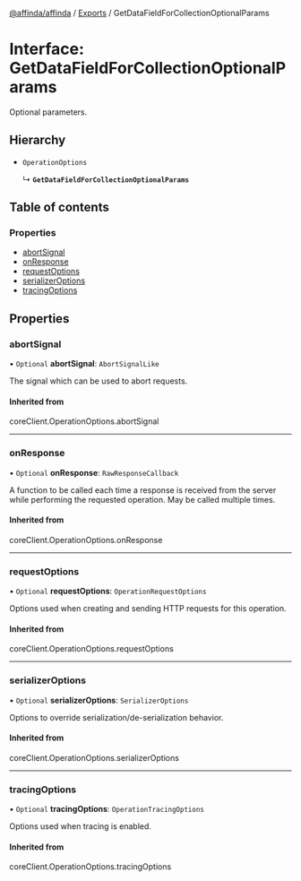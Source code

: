 [@affinda/affinda](../README.md) / [Exports](../modules.md) / GetDataFieldForCollectionOptionalParams

# Interface: GetDataFieldForCollectionOptionalParams

Optional parameters.

## Hierarchy

- `OperationOptions`

  ↳ **`GetDataFieldForCollectionOptionalParams`**

## Table of contents

### Properties

- [abortSignal](GetDataFieldForCollectionOptionalParams.md#abortsignal)
- [onResponse](GetDataFieldForCollectionOptionalParams.md#onresponse)
- [requestOptions](GetDataFieldForCollectionOptionalParams.md#requestoptions)
- [serializerOptions](GetDataFieldForCollectionOptionalParams.md#serializeroptions)
- [tracingOptions](GetDataFieldForCollectionOptionalParams.md#tracingoptions)

## Properties

### abortSignal

• `Optional` **abortSignal**: `AbortSignalLike`

The signal which can be used to abort requests.

#### Inherited from

coreClient.OperationOptions.abortSignal

___

### onResponse

• `Optional` **onResponse**: `RawResponseCallback`

A function to be called each time a response is received from the server
while performing the requested operation.
May be called multiple times.

#### Inherited from

coreClient.OperationOptions.onResponse

___

### requestOptions

• `Optional` **requestOptions**: `OperationRequestOptions`

Options used when creating and sending HTTP requests for this operation.

#### Inherited from

coreClient.OperationOptions.requestOptions

___

### serializerOptions

• `Optional` **serializerOptions**: `SerializerOptions`

Options to override serialization/de-serialization behavior.

#### Inherited from

coreClient.OperationOptions.serializerOptions

___

### tracingOptions

• `Optional` **tracingOptions**: `OperationTracingOptions`

Options used when tracing is enabled.

#### Inherited from

coreClient.OperationOptions.tracingOptions
